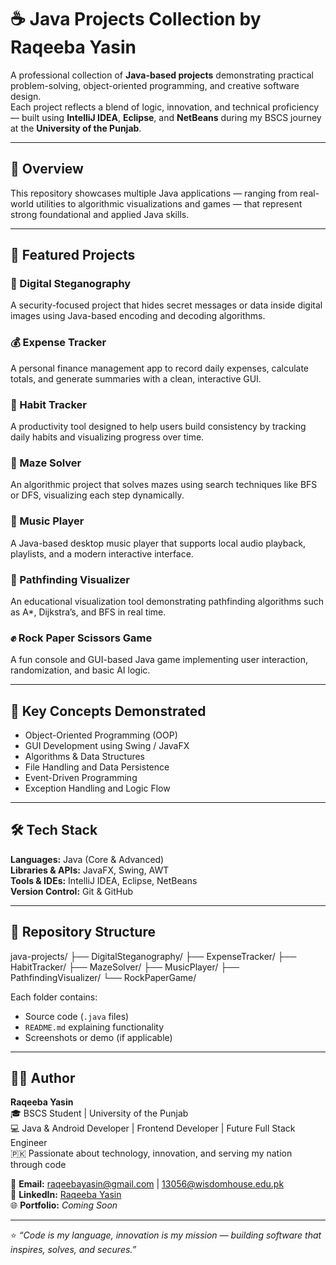# ☕ Java Projects Collection by Raqeeba Yasin

A professional collection of **Java-based projects** demonstrating practical problem-solving, object-oriented programming, and creative software design.  
Each project reflects a blend of logic, innovation, and technical proficiency — built using **IntelliJ IDEA**, **Eclipse**, and **NetBeans** during my BSCS journey at the **University of the Punjab**.

---

## 🚀 Overview
This repository showcases multiple Java applications — ranging from real-world utilities to algorithmic visualizations and games — that represent strong foundational and applied Java skills.

---

## 💼 Featured Projects

### 🔐 Digital Steganography
A security-focused project that hides secret messages or data inside digital images using Java-based encoding and decoding algorithms.

### 💰 Expense Tracker
A personal finance management app to record daily expenses, calculate totals, and generate summaries with a clean, interactive GUI.

### 📅 Habit Tracker
A productivity tool designed to help users build consistency by tracking daily habits and visualizing progress over time.

### 🧩 Maze Solver
An algorithmic project that solves mazes using search techniques like BFS or DFS, visualizing each step dynamically.

### 🎵 Music Player
A Java-based desktop music player that supports local audio playback, playlists, and a modern interactive interface.

### 🧭 Pathfinding Visualizer
An educational visualization tool demonstrating pathfinding algorithms such as A*, Dijkstra’s, and BFS in real time.

### ✊ Rock Paper Scissors Game
A fun console and GUI-based Java game implementing user interaction, randomization, and basic AI logic.

---

## 🧠 Key Concepts Demonstrated
- Object-Oriented Programming (OOP)  
- GUI Development using Swing / JavaFX  
- Algorithms & Data Structures  
- File Handling and Data Persistence  
- Event-Driven Programming  
- Exception Handling and Logic Flow  

---

## 🛠️ Tech Stack
**Languages:** Java (Core & Advanced)  
**Libraries & APIs:** JavaFX, Swing, AWT  
**Tools & IDEs:** IntelliJ IDEA, Eclipse, NetBeans  
**Version Control:** Git & GitHub  

---

## 📂 Repository Structure
java-projects/
├── DigitalSteganography/
├── ExpenseTracker/
├── HabitTracker/
├── MazeSolver/
├── MusicPlayer/
├── PathfindingVisualizer/
└── RockPaperGame/


Each folder contains:
- Source code (`.java` files)
- `README.md` explaining functionality
- Screenshots or demo (if applicable)

---

## 🧑‍💻 Author
**Raqeeba Yasin**  
🎓 BSCS Student | University of the Punjab  
💻 Java & Android Developer | Frontend Developer | Future Full Stack Engineer  
🇵🇰 Passionate about technology, innovation, and serving my nation through code  

📧 **Email:** raqeebayasin@gmail.com | 13056@wisdomhouse.edu.pk  
🔗 **LinkedIn:** [Raqeeba Yasin](https://www.linkedin.com/in/raqeeba-yasin-93ba04362)  
🌐 **Portfolio:** *Coming Soon*

---

⭐ *“Code is my language, innovation is my mission — building software that inspires, solves, and secures.”*
